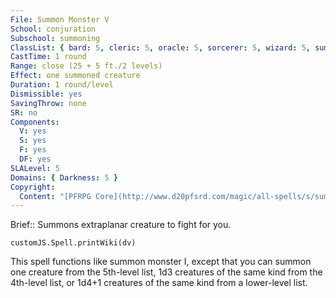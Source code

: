 ```yaml
---
File: Summon Monster V
School: conjuration
Subschool: summoning
ClassList: { bard: 5, cleric: 5, oracle: 5, sorcerer: 5, wizard: 5, summoner: 4, unchained summoner: 4, witch: 5, psychic: 5, spiritualist: 5, medium: 4 }
CastTime: 1 round
Range: close (25 + 5 ft./2 levels)
Effect: one summoned creature
Duration: 1 round/level
Dismissible: yes
SavingThrow: none
SR: no
Components:
  V: yes
  S: yes
  F: yes
  DF: yes
SLALevel: 5
Domains: { Darkness: 5 }
Copyright:
  Content: "[PFRPG Core](http://www.d20pfsrd.com/magic/all-spells/s/summon-monster-i#TOC-Summon-Monster-V)"
---
```

Brief:: Summons extraplanar creature to fight for you.

```dataviewjs
customJS.Spell.printWiki(dv)
```

This spell functions like summon monster I, except that you can summon one creature from the 5th-level list, 1d3 creatures of the same kind from the 4th-level list, or 1d4+1 creatures of the same kind from a lower-level list.
